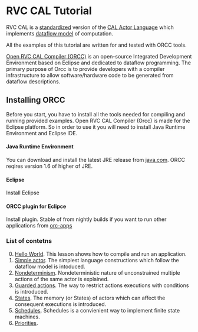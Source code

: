 # RVC CAL Tutorial

RVC CAL is a [standardized](http://www.iso.org/iso/home/store/catalogue_ics/catalogue_detail_ics.htm?csnumber=66155) version of the [CAL Actor Language](http://en.wikipedia.org/wiki/CAL_Actor_Language) which implements [dataflow model](http://en.wikipedia.org/wiki/Dataflow_programming) of computation.

All the examples of this tutorial are written for and tested with ORCC tools.

[Open RVC CAL Compiler (ORCC)](http://orcc.sourceforge.net/) is an open-source Integrated Development Environment based on Eclipse and dedicated to dataflow programming. The primary purpose of Orcc is to provide developers with a compiler infrastructure to allow software/hardware code to be generated from dataflow descriptions.

## Installing ORCC
Before you start, you have to install all the tools needed for compiling and running provided examples.
Open RVC CAL Compiler (Orcc) is made for the Eclipse platform. So in order to use it you will need to install Java Runtime Environment and Eclipse IDE.

#### Java Runtime Environment
You can download and install the latest JRE release from [java.com](https://java.com/en/download/). ORCC reqires version 1.6 of higher of JRE.

#### Eclipse
Install Eclipse

#### ORCC plugin for Eclipce
Install plugin. Stable of from nightly builds if you want to run other applications from [orc-apps](https://github.com/orcc/orc-apps)

### List of contetns
0. [Hello World](./src/net/sf/orcc/tutorial/l00HelloWorld). This lesson shows how to compile and run an application.
1. [Simple actor](./src/net/sf/orcc/tutorial/l01SimpleActor). The simplest language constructions which follow the dataflow model is intoduced.
2. [Nondeterminism](./src/net/sf/orcc/tutorial/l02Nondeterminism). Nondeterministic nature of unconstrained multiple actions of the same actor is explained.
3. [Guarded actions](./src/net/sf/orcc/tutorial/l03GuardedActions). The way to restrict actions executions with conditions is introduced. 
4. [States](./src/net/sf/orcc/tutorial/l04States). The memory (or States) of actors which can affect the consequent executions is introduced.
5. [Schedules](./src/net/sf/orcc/tutorial/l05Schedules). Schedules is a convienient way to implement finite state machines.
6. [Priorities](./src/net/sf/orcc/tutorial/l06Priorities). 
